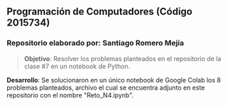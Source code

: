 ## **Programación de Computadores (Código 2015734)**
### **Repositorio elaborado por**: Santiago Romero Mejía

>**Objetivo**: Resolver los problemas planteados en el repositorio de la clase #7 en un notebook de Python.

**Desarrollo**: Se solucionaron en un único notebook de Google Colab los 8 problemas planteados, archivo el cual se encuentra adjunto en este repositorio con el nombre "Reto_N4.ipynb".
